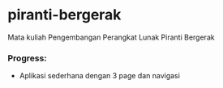 # piranti-bergerak
Mata kuliah Pengembangan Perangkat Lunak Piranti Bergerak


### Progress:
- Aplikasi sederhana dengan 3 page dan navigasi
